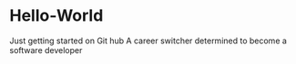 # Hello-World
Just getting started on Git hub
A career switcher determined to become a software developer 

